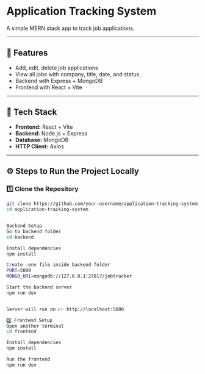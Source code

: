 # Application Tracking System

A simple MERN stack app to track job applications.

---

## 🚀 Features
- Add, edit, delete job applications
- View all jobs with company, title, date, and status
- Backend with Express + MongoDB
- Frontend with React + Vite

---

## 🧩 Tech Stack
- **Frontend:** React + Vite
- **Backend:** Node.js + Express
- **Database:** MongoDB
- **HTTP Client:** Axios

---

## ⚙️ Steps to Run the Project Locally

### 1️⃣ Clone the Repository
```bash
git clone https://github.com/your-username/application-tracking-system.git
cd application-tracking-system


Backend Setup
Go to backend folder
cd backend

Install dependencies
npm install

Create .env file inside backend folder
PORT=5000
MONGO_URI=mongodb://127.0.0.1:27017/jobtracker

Start the backend server
npm run dev


Server will run on 👉 http://localhost:5000

3️⃣ Frontend Setup
Open another terminal
cd frontend

Install dependencies
npm install

Run the frontend
npm run dev
